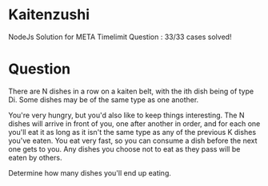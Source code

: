 # Kaitenzushi
NodeJs Solution for META Timelimit Question : 33/33 cases solved!

# Question
There are N dishes in a row on a kaiten belt, with the ith dish being of type Di. Some dishes may be of the same type as one another.

You're very hungry, but you'd also like to keep things interesting. The  N dishes will arrive in front of you, one after another in order, and for each one you'll eat it as long as it isn't the same type as any of the previous K dishes you've eaten. You eat very fast, so you can consume a dish before the next one gets to you. Any dishes you choose not to eat as they pass will be eaten by others.

Determine how many dishes you'll end up eating.
